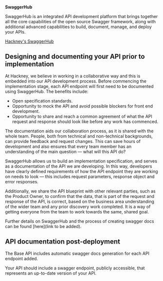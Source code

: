 **SwaggerHub**

SwaggerHub is an integrated API development platform that brings together all the core capabilities of the open source Swagger framework, along with additional advanced capabilities to build, document, manage, and deploy your APIs. 

[Hackney's SwaggerHub](https://app.swaggerhub.com/organizations/Hackney)

## Designing and documenting your API prior to implementation

At Hackney, we believe in working in a collaborative way and this is embedded into our API development process. Before commencing the implementation stage, each API endpoint will first need to be documented using SwaggerHub. The benefits include:
* Open specification standards.
* Opportunity to mock the API and avoid possible blockers for front end development.
* Opportunity to share and reach a common agreement of what the API request and response should look like before any work has commenced.


The documentation aids our collaboration process, as it is shared with the whole team. People, both from technical and non-technical backgrounds, can provide feedback and request changes. This can save hours of development and also ensures that every team member has an understanding of the main question — what will this API do?

SwaggerHub allows us to build an implementation specification, and serves as a documentation of the API we are developing. In this way, developers have clearly defined requirements of how the API endpoint they are working on needs to look — this includes request parameters, response object and error responses.

Additionally, we share the API blueprint with other relevant parties, such as the Product Owner, to confirm that the data, that is part of the request and response of the API, is correct, based on the business area understanding of the wider team and any prior discovery work completed. It is a way of getting everyone from the team to work towards the same, shared goal.

Further details on SwaggerHub and the process of creating swagger docs can be found [here](link to be added).

## API documentation post-deployment

The Base API includes automatic swagger docs generation for each API endpoint added. 

Your API should include a swagger endpoint, publicly accessible, that represents an up-to-date version of your API.
